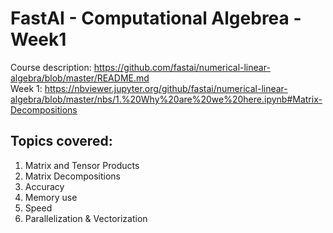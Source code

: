 # FastAI - Computational Algebrea - Week1
Course description: https://github.com/fastai/numerical-linear-algebra/blob/master/README.md 
<br /> Week 1: https://nbviewer.jupyter.org/github/fastai/numerical-linear-algebra/blob/master/nbs/1.%20Why%20are%20we%20here.ipynb#Matrix-Decompositions

## Topics covered: 
1. Matrix and Tensor Products
2. Matrix Decompositions
3. Accuracy
4. Memory use
5. Speed
6. Parallelization & Vectorization

